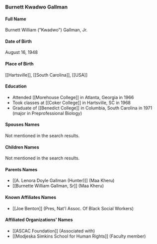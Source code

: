 ### Burnett Kwadwo Gallman

#### Full Name

Burnett William ("Kwadwo") Gallman, Jr.

#### Date of Birth

August 16, 1948

#### Place of Birth

[[Hartsville]], [[South Carolina]], [[USA]]

#### Education

- Attended [[Morehouse College]] in Atlanta, Georgia in 1966
- Took classes at [[Coker College]] in Hartsville, SC in 1968
- Graduate of [[Benedict College]] in Columbia, South Carolina in 1971 (major in Preprofessional Biology)
#### Spouses Names

Not mentioned in the search results.

#### Children Names

Not mentioned in the search results.

#### Parents Names

- [[A. Lenora Doyle Gallman (Hunter)]] (Maa Kheru)
- [[Burnette William Gallman, Sr]] (Maa Kheru)
#### Known Affiliates Names

- [[Joe Benton]] (Pres, Nat'l Assoc. Of Black Social Workers)

#### Affiliated Organizations' Names

- [[ASCAC Foundation]] (Associated with)
- [[Modjeska Simkins School for Human Rights]] (Faculty member)